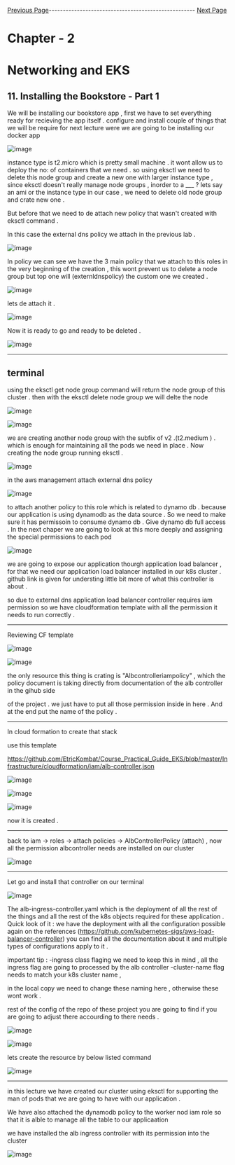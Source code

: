 


[Previous Page](https://github.com/EtricKombat/Course_Practical_Guide_EKS/blob/master/_docs/ch2/external_dns.md)---------------------------------------------------- [Next Page](https://github.com/EtricKombat/Course_Practical_Guide_EKS/blob/master/_docs/ch2/installing_the_bookstore_p2.md)



# Chapter - 2 
# Networking and EKS

## 11. Installing the Bookstore - Part 1

We will be installing our bookstore app , first we have to set everything ready for recieving the app itself .
configure and install couple of things that we will be require for next lecture were we are going to be installing our docker app 


![image](https://user-images.githubusercontent.com/33585301/119609096-a1511100-be14-11eb-8d0b-8399e7e6f29c.png)

instance type is t2.micro which is pretty small machine . it wont allow us to deploy the no: of containers that we need .
so using eksctl we need to delete this node group and create a new one with larger instance type , since eksctl doesn't really manage node groups ,
inorder to a ___ ? lets say an ami or the instance type in our case , we need to delete old node group and crate new one .

But before that we need to de attach new policy that wasn't created with eksctl command .

In this case the external dns policy we attach in the previous lab .




![image](https://user-images.githubusercontent.com/33585301/119609179-c5aced80-be14-11eb-976c-b4d50176a895.png)


In policy we can see we have the 3 main policy that we attach to this roles in the very beginning of the creation ,
this wont prevent us to delete a node group but  top one will (externldnspolicy) the custom one we created .




![image](https://user-images.githubusercontent.com/33585301/119609187-ce9dbf00-be14-11eb-8c95-4f4c4195fd5b.png)


lets de attach it .

![image](https://user-images.githubusercontent.com/33585301/119609198-d52c3680-be14-11eb-8278-3e72d58d2357.png)

Now it is ready to go and ready to be deleted .

![image](https://user-images.githubusercontent.com/33585301/119609253-ed9c5100-be14-11eb-8ec6-4d44760ed149.png)

___________________

## terminal 

using the eksctl get node group command will return the node group of this cluster .
then with the eksctl delete node group we will delte the node 

![image](https://user-images.githubusercontent.com/33585301/119609362-14f31e00-be15-11eb-84d4-b4a530cbe383.png)




![image](https://user-images.githubusercontent.com/33585301/119610250-8da6aa00-be16-11eb-96be-643812b9ba3b.png)

we are creating another node group with the subfix of v2 .(t2.medium ) . which is enough for maintaining all the pods we need in place .
Now creating the node group running eksctl .

![image](https://user-images.githubusercontent.com/33585301/119610315-a6af5b00-be16-11eb-8d45-81437c7613fa.png)


in the aws management attach external dns policy 

![image](https://user-images.githubusercontent.com/33585301/119610441-deb69e00-be16-11eb-9251-b82de4396f5e.png)


to attach another policy to this role which is related to dynamo db . because our application is using dynamodb as the data source .
So we need to make sure it has permissoin to consume dynamo db . Give dynamo db full access .
In the next chaper we are going to look at this more deeply and assigning the special permissions to each pod 



![image](https://user-images.githubusercontent.com/33585301/119610487-f130d780-be16-11eb-8b75-685ee613a5e9.png)


we are going to expose our application thourgh application load balancer , for that we need our application load balancer installed in our k8s cluster .
github link is given for understing little bit more of  what this controller is about .

so due to external dns application load balancer controller requires iam permission so we have cloudformation template with all the permission it needs to run correctly .

________________

Reviewing CF template 

![image](https://user-images.githubusercontent.com/33585301/119610548-09a0f200-be17-11eb-99f9-e1634dbf41cb.png)




![image](https://user-images.githubusercontent.com/33585301/119610619-250bfd00-be17-11eb-8890-402cf5a02524.png)





the only resource this thing is crating is "Albcontrolleriampolicy" , which the policy document is taking directly from  documentation of the alb controller in the gihub side 

of the project . we just have to put all those permission inside in here . And at the end put the name of the policy .


---




In cloud formation to create that stack 

use this template 


https://github.com/EtricKombat/Course_Practical_Guide_EKS/blob/master/Infrastructure/cloudformation/iam/alb-controller.json


![image](https://user-images.githubusercontent.com/33585301/119610772-5dabd680-be17-11eb-825d-9d08f1f9fefa.png)


![image](https://user-images.githubusercontent.com/33585301/119610788-66041180-be17-11eb-8111-7085a14ee184.png)


![image](https://user-images.githubusercontent.com/33585301/120307768-fdbe9f80-c2f0-11eb-951c-18caed23ced1.png)




now it is created . 


_________

back to iam -> roles -> attach policies -> AlbControllerPolicy (attach) , now all the permission albcontroller needs are installed on our cluster 


![image](https://user-images.githubusercontent.com/33585301/119610883-8a5fee00-be17-11eb-87d7-1865ae5be070.png)



____

Let go and install that controller on our terminal 



![image](https://user-images.githubusercontent.com/33585301/119611007-ba0ef600-be17-11eb-8770-436a3ef8df62.png)


The alb-ingress-controller.yaml which is the deployment of all the rest of the things and all  the rest of the k8s  objects required for these application .
Quick look of it : we have the deployment with all the configuration possible again on the references (https://github.com/kubernetes-sigs/aws-load-balancer-controller)
you can find all the documentation about it and multiple types of configurations apply to it .


important tip : 
-ingress class flaging we need to keep this in mind , all the ingress flag are going to processed by the alb controller 
-cluster-name flag needs to match your k8s cluster name , 

in the local copy we need to change these naming here , otherwise these wont work . 


rest of the config of the repo of these project you are going to find if you are going to adjust there accourding to there needs . 




![image](https://user-images.githubusercontent.com/33585301/119611106-d874f180-be17-11eb-8037-916ca14de982.png)


![image](https://user-images.githubusercontent.com/33585301/119611119-de6ad280-be17-11eb-9120-358f44f10712.png)


lets create the resource by below listed command 



![image](https://user-images.githubusercontent.com/33585301/119611187-fc383780-be17-11eb-8771-be9d7ece435e.png)



______________________


in this lecture we have created our cluster  using eksctl for supporting the man of pods that we are going to have with our application  .

We have also attached the dynamodb policy to the worker nod iam role so that it is alble to manage all the table to our applicaation 

we have installed the alb ingress controller with its permission into the cluster 

![image](https://user-images.githubusercontent.com/33585301/119611219-078b6300-be18-11eb-98a5-745e5adf7242.png)

